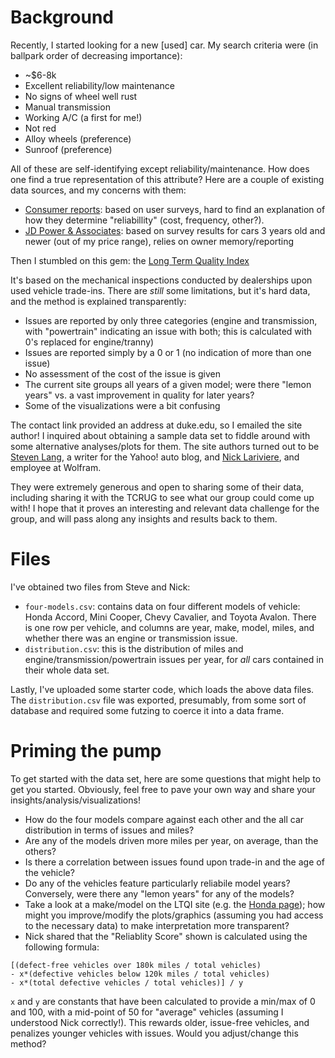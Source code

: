 Background
===

Recently, I started looking for a new [used] car. My search criteria were (in ballpark order of decreasing importance):
- ~$6-8k
- Excellent reliability/low maintenance
- No signs of wheel well rust
- Manual transmission
- Working A/C (a first for me!)
- Not red
- Alloy wheels (preference)
- Sunroof (preference)

All of these are self-identifying except reliability/maintenance. How does one find a true representation of this attribute? Here are a couple of existing data sources, and my concerns with them:
- [Consumer reports](http://consumerreports.org/cro/2013/04/best-worst-used-cars/index.htm): based on user surveys, hard to find an explanation of how they determine "reliabillity" (cost, frequency, other?).
- [JD Power & Associates](http://autos.jdpower.com/ratings/dependability.htm): based on survey results for cars 3 years old and newer (out of my price range), relies on owner memory/reporting

Then I stumbled on this gem: the [Long Term Quality Index](http://tradeinqualityindex.com/)

It's based on the mechanical inspections conducted by dealerships upon used vehicle trade-ins. There are *still* some limitations, but it's hard data, and the method is explained transparently:
- Issues are reported by only three categories (engine and transmission, with "powertrain" indicating an issue with both; this is calculated with 0's replaced for engine/tranny)
- Issues are reported simply by a 0 or 1 (no indication of more than one issue)
- No assessment of the cost of the issue is given
- The current site groups all years of a given model; were there "lemon years" vs. a vast improvement in quality for later years?
- Some of the visualizations were a bit confusing

The contact link provided an address at duke.edu, so I emailed the site author! I inquired about obtaining a sample data set to fiddle around with some alternative analyses/plots for them. The site authors turned out to be [Steven Lang](https://autos.yahoo.com/blogs/author/steven-lang/), a writer for the Yahoo! auto blog, and [Nick Lariviere](http://blog.wolfram.com/author/nick-lariviere/), and employee at Wolfram.

They were extremely generous and open to sharing some of their data, including sharing it with the TCRUG to see what our group could come up with! I hope that it proves an interesting and relevant data challenge for the group, and will pass along any insights and results back to them.

Files
===

I've obtained two files from Steve and Nick:
- `four-models.csv`: contains data on four different models of vehicle: Honda Accord, Mini Cooper, Chevy Cavalier, and Toyota Avalon. There is one row per vehicle, and columns are year, make, model, miles, and whether there was an engine or transmission issue.
- `distribution.csv`: this is the distribution of miles and engine/transmission/powertrain issues per year, for *all* cars contained in their whole data set.

Lastly, I've uploaded some starter code, which loads the above data files. The `distribution.csv` file was exported, presumably, from some sort of database and required some futzing to coerce it into a data frame.

Priming the pump
===

To get started with the data set, here are some questions that might help to get you started. Obviously, feel free to pave your own way and share your insights/analysis/visualizations!
- How do the four models compare against each other and the all car distribution in terms of issues and miles?
- Are any of the models driven more miles per year, on average, than the others?
- Is there a correlation between issues found upon trade-in and the age of the vehicle?
- Do any of the vehicles feature particularly reliabile model years? Conversely, were there any "lemon years" for any of the models?
- Take a look at a make/model on the LTQI site (e.g. the [Honda page](http://tradeinqualityindex.com/reports/Honda.html)); how might you improve/modify the plots/graphics (assuming you had access to the necessary data) to make interpretation more transparent?
- Nick shared that the "Reliablity Score" shown is calculated using the following formula:

```
[(defect-free vehicles over 180k miles / total vehicles)
- x*(defective vehicles below 120k miles / total vehicles)
- x*(total defective vehicles / total vehicles)] / y
```

`x` and `y` are constants that have been calculated to provide a min/max of 0 and 100, with a mid-point of 50 for "average" vehicles (assuming I understood Nick correctly!). This rewards older, issue-free vehicles, and penalizes younger vehicles with issues. Would you adjust/change this method?
